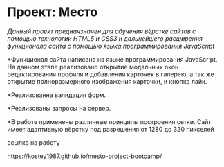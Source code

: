 # Проект: Место

_Данный проект предначзначен для обучения вёрстке сайтов с помощью технологии HTML5 и CSS3 и дальнейшего расширения функционала сайта с помощью языка программирования JavaScript_

\*Функционал сайта написана на языке программирования JavaScript. На данном этапе реализовано открытие модальных окон редактирования профиля и добавления карточек в галерею, а так же открытие полноразмерного изображения карточки, и кнопка лайк.

\*Реализованна валидация форм.

\*Реализованы запросы на сервер.

\*В работе применены различные принципы построения сетки.
Сайт имеет адаптивную вёрстку под разрешения от 1280 до 320 пикселей

ссылка на работу

https://kostey1987.github.io/mesto-project-bootcamp/
